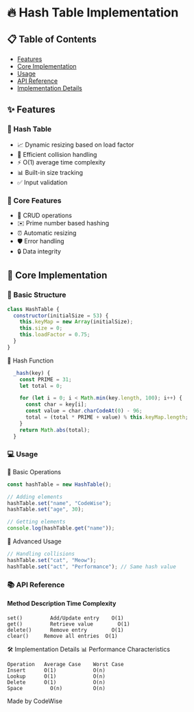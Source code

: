 # 🔥 Hash Table Implementation

## 📋 Table of Contents

- [Features](#features)
- [Core Implementation](#core-implementation)
- [Usage](#usage)
- [API Reference](#api-reference)
- [Implementation Details](#implementation-details)

## ✨ Features

### 🎯 Hash Table

- 📈 Dynamic resizing based on load factor
- 🔄 Efficient collision handling
- ⚡ O(1) average time complexity
- 📊 Built-in size tracking
- ✅ Input validation

### 👥 Core Features

- 💾 CRUD operations
- ✉️ Prime number based hashing
- ⏰ Automatic resizing
- 🛡️ Error handling
- 🔒 Data integrity

## 🚀 Core Implementation

### 🔨 Basic Structure

```javascript
class HashTable {
  constructor(initialSize = 53) {
    this.keyMap = new Array(initialSize);
    this.size = 0;
    this.loadFactor = 0.75;
  }
}
```

🎯 Hash Function

```javascript
  _hash(key) {
    const PRIME = 31;
    let total = 0;

    for (let i = 0; i < Math.min(key.length, 100); i++) {
      const char = key[i];
      const value = char.charCodeAt(0) - 96;
      total = (total * PRIME + value) % this.keyMap.length;
    }
    return Math.abs(total);
  }
```

### 💻 Usage

🌟 Basic Operations

```javascript
const hashTable = new HashTable();

// Adding elements
hashTable.set("name", "CodeWise");
hashTable.set("age", 30);

// Getting elements
console.log(hashTable.get("name"));
```

🔄 Advanced Usage

```javascript
// Handling collisions
hashTable.set("cat", "Meow");
hashTable.set("act", "Performance"); // Same hash value
```

### 📚 API Reference

#### Method Description Time Complexity

```
set()	      Add/Update entry	  O(1)
get()	      Retrieve value	    O(1)
delete()	  Remove entry	      O(1)
clear()	    Remove all entries	O(1)
```

🛠️ Implementation Details
📊 Performance Characteristics

```
Operation	Average Case	Worst Case
Insert	    O(1)	        O(n)
Lookup	    O(1)	        O(n)
Delete	    O(1)	        O(n)
Space	      O(n)	        O(n)
```

Made by CodeWise
